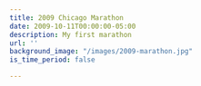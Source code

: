 ```yaml
---
title: 2009 Chicago Marathon
date: 2009-10-11T00:00:00-05:00
description: My first marathon
url: ''
background_image: "/images/2009-marathon.jpg"
is_time_period: false

---
```

